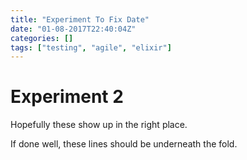 ```yaml
---
title: "Experiment To Fix Date"
date: "01-08-2017T22:40:04Z"
categories: []
tags: ["testing", "agile", "elixir"]
---
```


# Experiment 2

Hopefully these show up in the right place.

<!--more-->

If done well, these lines should be underneath the fold.
